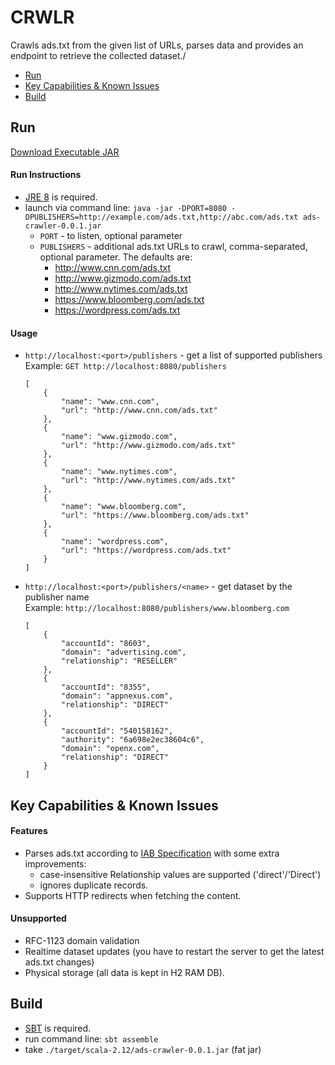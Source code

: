 # CRWLR
Crawls ads.txt from the given list of URLs, parses data and provides an endpoint to retrieve the collected dataset./
- [Run](#run)
- [Key Capabilities & Known Issues](#key-capabilities--known-issues)
- [Build](#build)
## Run
[Download Executable JAR](https://github.com/antonantsyferov/crwlr/releases/download/v0.0.1/ads-crawler-0.0.1.jar)
#### Run Instructions
* [JRE 8](https://openjdk.java.net/install/) is required.
* launch via command line: `java -jar -DPORT=8080 -DPUBLISHERS=http://example.com/ads.txt,http://abc.com/ads.txt ads-crawler-0.0.1.jar`
    * `PORT` - to listen, optional parameter
    * `PUBLISHERS` - additional ads.txt URLs to crawl, comma-separated, optional parameter. The defaults are:
        * http://www.cnn.com/ads.txt
        * http://www.gizmodo.com/ads.txt
        * http://www.nytimes.com/ads.txt
        * https://www.bloomberg.com/ads.txt
        * https://wordpress.com/ads.txt

#### Usage
* `http://localhost:<port>/publishers` - get a list of supported publishers\
    Example: `GET http://localhost:8080/publishers`
    ```
    [
        {
            "name": "www.cnn.com",
            "url": "http://www.cnn.com/ads.txt"
        },
        {
            "name": "www.gizmodo.com",
            "url": "http://www.gizmodo.com/ads.txt"
        },
        {
            "name": "www.nytimes.com",
            "url": "http://www.nytimes.com/ads.txt"
        },
        {
            "name": "www.bloomberg.com",
            "url": "https://www.bloomberg.com/ads.txt"
        },
        {
            "name": "wordpress.com",
            "url": "https://wordpress.com/ads.txt"
        }
    ]
    ```
* `http://localhost:<port>/publishers/<name>` - get dataset by the publisher name\
    Example: `http://localhost:8080/publishers/www.bloomberg.com`
    ```
    [
        {
            "accountId": "8603",
            "domain": "advertising.com",
            "relationship": "RESELLER"
        },
        {
            "accountId": "8355",
            "domain": "appnexus.com",
            "relationship": "DIRECT"
        },
        {
            "accountId": "540158162",
            "authority": "6a698e2ec38604c6",
            "domain": "openx.com",
            "relationship": "DIRECT"
        }
    ]  
    ```
## Key Capabilities & Known Issues
#### Features
* Parses ads.txt according to [IAB Specification](https://iabtechlab.com/~iabtec5/wp-content/uploads/2016/07/IABOpenRTBAds.txtSpecification_Version1_Final.pdf) with some extra improvements:
    * case-insensitive Relationship values are supported ('direct'/'Direct')
    * ignores duplicate records.
* Supports HTTP redirects when fetching the content.
#### Unsupported
* ​RFC-1123 domain validation
* Realtime dataset updates (you have to restart the server to get the latest ads.txt changes)
* Physical storage (all data is kept in H2 RAM DB).
## Build
* [SBT](https://www.scala-sbt.org/download.html) is required.
* run command line: `sbt assemble`
* take `./target/scala-2.12/ads-crawler-0.0.1.jar` (fat jar)
